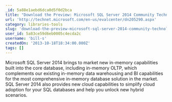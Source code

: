 ```yaml
---
_id: 5a88e1aebd6dca0d5f0d2bca
title: "Download the Preview: Microsoft SQL Server 2014 Community Technology Preview 2 (CTP2)"
url: 'http://technet.microsoft.com/en-us/evalcenter/dn205290.aspx'
category: libraries-tools
slug: 'download-the-preview-microsoft-sql-server-2014-community-technology-preview-2-ctp2'
user_id: 5a83ce59d6eb0005c4ecda2c
username: 'bill-s'
createdOn: '2013-10-18T18:34:00.000Z'
tags: []
---
```


Microsoft SQL Server 2014 brings to market new in-memory capabilities built into the core database, including in-memory OLTP, which complements our existing in-memory data warehousing and BI capabilities for the most comprehensive in-memory database solution in the market. SQL Server 2014 also provides new cloud capabilities to simplify cloud adoption for your SQL databases and help you unlock new hybrid scenarios.
